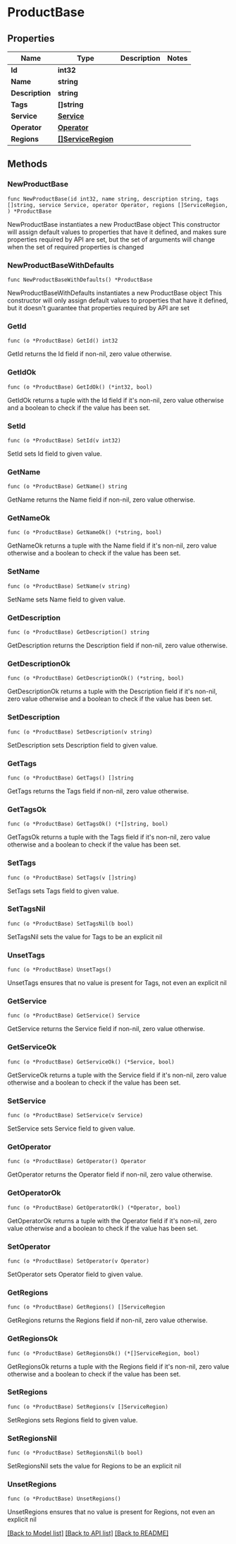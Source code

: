 # ProductBase

## Properties

Name | Type | Description | Notes
------------ | ------------- | ------------- | -------------
**Id** | **int32** |  | 
**Name** | **string** |  | 
**Description** | **string** |  | 
**Tags** | **[]string** |  | 
**Service** | [**Service**](Service.md) |  | 
**Operator** | [**Operator**](Operator.md) |  | 
**Regions** | [**[]ServiceRegion**](ServiceRegion.md) |  | 

## Methods

### NewProductBase

`func NewProductBase(id int32, name string, description string, tags []string, service Service, operator Operator, regions []ServiceRegion, ) *ProductBase`

NewProductBase instantiates a new ProductBase object
This constructor will assign default values to properties that have it defined,
and makes sure properties required by API are set, but the set of arguments
will change when the set of required properties is changed

### NewProductBaseWithDefaults

`func NewProductBaseWithDefaults() *ProductBase`

NewProductBaseWithDefaults instantiates a new ProductBase object
This constructor will only assign default values to properties that have it defined,
but it doesn't guarantee that properties required by API are set

### GetId

`func (o *ProductBase) GetId() int32`

GetId returns the Id field if non-nil, zero value otherwise.

### GetIdOk

`func (o *ProductBase) GetIdOk() (*int32, bool)`

GetIdOk returns a tuple with the Id field if it's non-nil, zero value otherwise
and a boolean to check if the value has been set.

### SetId

`func (o *ProductBase) SetId(v int32)`

SetId sets Id field to given value.


### GetName

`func (o *ProductBase) GetName() string`

GetName returns the Name field if non-nil, zero value otherwise.

### GetNameOk

`func (o *ProductBase) GetNameOk() (*string, bool)`

GetNameOk returns a tuple with the Name field if it's non-nil, zero value otherwise
and a boolean to check if the value has been set.

### SetName

`func (o *ProductBase) SetName(v string)`

SetName sets Name field to given value.


### GetDescription

`func (o *ProductBase) GetDescription() string`

GetDescription returns the Description field if non-nil, zero value otherwise.

### GetDescriptionOk

`func (o *ProductBase) GetDescriptionOk() (*string, bool)`

GetDescriptionOk returns a tuple with the Description field if it's non-nil, zero value otherwise
and a boolean to check if the value has been set.

### SetDescription

`func (o *ProductBase) SetDescription(v string)`

SetDescription sets Description field to given value.


### GetTags

`func (o *ProductBase) GetTags() []string`

GetTags returns the Tags field if non-nil, zero value otherwise.

### GetTagsOk

`func (o *ProductBase) GetTagsOk() (*[]string, bool)`

GetTagsOk returns a tuple with the Tags field if it's non-nil, zero value otherwise
and a boolean to check if the value has been set.

### SetTags

`func (o *ProductBase) SetTags(v []string)`

SetTags sets Tags field to given value.


### SetTagsNil

`func (o *ProductBase) SetTagsNil(b bool)`

 SetTagsNil sets the value for Tags to be an explicit nil

### UnsetTags
`func (o *ProductBase) UnsetTags()`

UnsetTags ensures that no value is present for Tags, not even an explicit nil
### GetService

`func (o *ProductBase) GetService() Service`

GetService returns the Service field if non-nil, zero value otherwise.

### GetServiceOk

`func (o *ProductBase) GetServiceOk() (*Service, bool)`

GetServiceOk returns a tuple with the Service field if it's non-nil, zero value otherwise
and a boolean to check if the value has been set.

### SetService

`func (o *ProductBase) SetService(v Service)`

SetService sets Service field to given value.


### GetOperator

`func (o *ProductBase) GetOperator() Operator`

GetOperator returns the Operator field if non-nil, zero value otherwise.

### GetOperatorOk

`func (o *ProductBase) GetOperatorOk() (*Operator, bool)`

GetOperatorOk returns a tuple with the Operator field if it's non-nil, zero value otherwise
and a boolean to check if the value has been set.

### SetOperator

`func (o *ProductBase) SetOperator(v Operator)`

SetOperator sets Operator field to given value.


### GetRegions

`func (o *ProductBase) GetRegions() []ServiceRegion`

GetRegions returns the Regions field if non-nil, zero value otherwise.

### GetRegionsOk

`func (o *ProductBase) GetRegionsOk() (*[]ServiceRegion, bool)`

GetRegionsOk returns a tuple with the Regions field if it's non-nil, zero value otherwise
and a boolean to check if the value has been set.

### SetRegions

`func (o *ProductBase) SetRegions(v []ServiceRegion)`

SetRegions sets Regions field to given value.


### SetRegionsNil

`func (o *ProductBase) SetRegionsNil(b bool)`

 SetRegionsNil sets the value for Regions to be an explicit nil

### UnsetRegions
`func (o *ProductBase) UnsetRegions()`

UnsetRegions ensures that no value is present for Regions, not even an explicit nil

[[Back to Model list]](../README.md#documentation-for-models) [[Back to API list]](../README.md#documentation-for-api-endpoints) [[Back to README]](../README.md)


